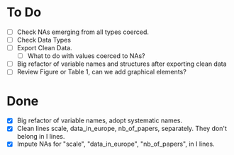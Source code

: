# To Do

- [ ] Check NAs emerging from all types coerced.
- [ ] Check Data Types
- [ ] Export Clean Data.
  - [ ] What to do with values coerced to NAs?
- [ ] Big refactor of variable names and structures after exporting clean data
- [ ] Review Figure or Table 1, can we add graphical elements?

# Done

- [x] Big refactor of variable names, adopt systematic names.
- [x] Clean lines scale, data_in_europe, nb_of_papers, separately. They don't belong in I lines.
- [x] Impute NAs for  "scale", "data_in_europe", "nb_of_papers", in I lines.
